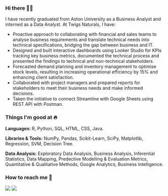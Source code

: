 ### Hi there 👋🏻 
I have recently graduated from Aston University as a Business Analyst and interned as a Data Analyst. At Twigs Naturals, I have:

- Proactive approach to collaborating with financial and sales teams to analyse business requirements and translate technical needs into technical specifications, bridging the gap between business and IT.
- Designed and built interactive dashboards using Looker Studio for KPIs tracking key business metrics, documented the technical process and presented the findings to technical and non-technical stakeholders.
- Forecasted demand planning and inventory management to optimise stock levels, resulting in increasing operational efficiency by 15% and enhancing client satisfaction.
- Collaborated with project managers and prepared reports for stakeholders to meet their business needs and make informed decisions.
- Taken the initiative to connect Streamline with Google Sheets using REST API with Postman. 


### Things I'm good at :fire:

**Languages:**  R, Python, SQL, HTML, CSS, Java.

**Libraries & Tools:** NumPy, Pandas, Scikit-Learn, SciPy, Matplotlib, Regression, SVM, Decision Tree.

**Data Analysis:** Exploratory Data Analysis, Business Analysis, Inferential Statistics, Data Mapping, Predective Modelling  & Evaluation Metrics, Quantitative & Qualitative Methods, Google Analytics, Business Intelligence.


### How to reach me 📱

[<img target="_blank" src="https://img.icons8.com/doodle/64/000000/linkedin-circled.png"/>](https://www.linkedin.com/in/hajar-ouagar/) [<img src="https://img.icons8.com/dusk/64/000000/medium-new.png"/>](https://medium.com/@hajarouagar)
